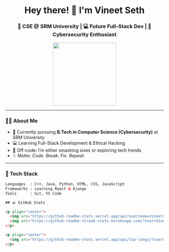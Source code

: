 <h1 align="center">Hey there! 👋 I'm Vineet Seth</h1>
<h3 align="center">🚀 CSE @ SRM University | 💻 Future Full-Stack Dev | 🔐 Cybersecurity Enthusiast</h3>

<p align="center">
  <img src="https://media.giphy.com/media/du3J3cXyzhj75IOgvA/giphy.gif" width="200" />
</p>

---

### 👨‍💻 About Me
- 🧠 Currently pursuing **B.Tech in Computer Science (Cybersecurity)** at SRM University  
- 💻 Learning Full-Stack Development & Ethical Hacking  
- 🏏 Off-code: I’m either smashing sixes or exploring tech trends  
- ✨ Motto: *Code. Break. Fix. Repeat.*

---

### 🚀 Tech Stack
```html
Languages  : C++, Java, Python, HTML, CSS, JavaScript  
Frameworks : Learning React & Django  
Tools      : Git, VS Code

## 📊 GitHub Stats

<p align="center">
  <img src="https://github-readme-stats.vercel.app/api?username=Vineet2511SRM&show_icons=true&theme=radical" width="48%" alt="Vineet GitHub Stats" />
  <img src="https://github-readme-streak-stats.herokuapp.com/?user=Vineet2511SRM&theme=radical" width="48%" alt="Vineet GitHub Streak" />
</p>

<p align="center">
  <img src="https://github-readme-stats.vercel.app/api/top-langs/?username=Vineet2511SRM&layout=compact&theme=radical" width="48%" alt="Vineet Top Languages" />
</p>

